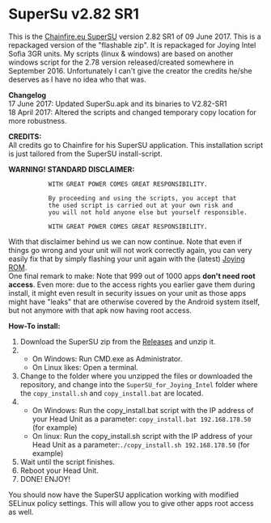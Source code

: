 # SuperSu v2.82 SR1
This is the [Chainfire.eu SuperSU](https://chainfire.eu/) version 2.82 SR1 of 09 June 2017. This is a repackaged version of the "flashable zip". It is repackaged for Joying Intel Sofia 3GR units.
My scripts (linux & windows) are based on another windows script for the 2.78 version released/created somewhere in September 2016. Unfortunately I can't give the creator the credits he/she deserves as I have no idea who that was.

**Changelog**</br>
17 June 2017: Updated SuperSu.apk and its binaries to V2.82-SR1<br>
18 April 2017: Altered the scripts and changed temporary copy location for more robustness.<br>

**CREDITS:**</br>
All credits go to Chainfire for his SuperSU application. This installation script is just tailored from the SuperSU install-script.

**WARNING!  STANDARD DISCLAIMER:**

               WITH GREAT POWER COMES GREAT RESPONSIBILITY.

               By proceeding and using the scripts, you accept that
               the used script is carried out at your own risk and
               you will not hold anyone else but yourself responsible.

               WITH GREAT POWER COMES GREAT RESPONSIBILITY.
 

With that disclaimer behind us we can now continue. Note that even if things go wrong and your unit will not work correctly again, you can very easily fix that by simply flashing your unit again with the (latest) [Joying ROM](https://www.carjoying.com/Joying-blog/59.html).</br>
One final remark to make: Note that 999 out of 1000 apps **don't need root access**. Even more: due to the access rights you earlier gave them during install, it might even result in security issues on your unit as those apps might have "leaks" that are otherwise covered by the Android system itself, but not anymore with that apk now having root access.


**How-To install:**</br>
1. Download the SuperSU zip from the [Releases](https://github.com/hvdwolf/Joying-RootAssistant/releases/tag/20170617-02) and unzip it.
2. 
    * On Windows: Run CMD.exe as Administrator. 
    * On Linux likes: Open a terminal.
3. Change to the folder where you unzipped the files or downloaded the repository, and change into the `SuperSU_for_Joying_Intel` folder where the `copy_install.sh` and `copy_install.bat` are located.
4. 
    * On Windows: Run the copy_install.bat script with the IP address of your Head Unit as a parameter: `copy_install.bat 192.168.178.50` (for example)
    * On linux: Run the copy_install.sh script with the IP address of your Head Unit as a parameter:`./copy_install.sh 192.168.178.50` (for example)
5. Wait until the script finishes.
6. Reboot your Head Unit.
7. DONE! ENJOY!

You should now have the SuperSU application working with modified SELinux policy settings. This will allow you to give other apps root access as well.

